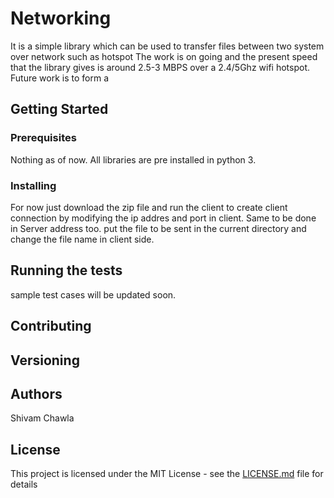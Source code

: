 # Networking

It is a simple library which can be used to transfer files between two system over network such as hotspot
The work is on going and the present speed that the library gives is around 2.5-3 MBPS over a 2.4/5Ghz wifi hotspot.
Future work is to form a 
## Getting Started

### Prerequisites

Nothing as of now. All libraries are pre installed in python 3.

### Installing
For now just download the zip file and run the client to create client connection by modifying the ip addres and port in client. 
Same to be done in Server address too.
put the file to be sent in the current directory and change the file name in client side.   


## Running the tests

sample test cases will be updated soon.

## Contributing

## Versioning


## Authors

Shivam Chawla


## License

This project is licensed under the MIT License - see the [LICENSE.md](LICENSE.md) file for details


